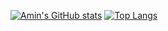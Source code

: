 [![Amin's GitHub stats](https://github-readme-stats.vercel.app/api?username=codamin&count_private=true&show_icons=true&theme=prussian)](https://github.com/anuraghazra/github-readme-stats)
[![Top Langs](https://github-readme-stats.vercel.app/api/top-langs/?username=codamin&layout=compact)](https://github.com/anuraghazra/github-readme-stats)
